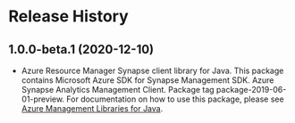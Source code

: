 # Release History

## 1.0.0-beta.1 (2020-12-10)

- Azure Resource Manager Synapse client library for Java. This package contains Microsoft Azure SDK for Synapse Management SDK. Azure Synapse Analytics Management Client. Package tag package-2019-06-01-preview. For documentation on how to use this package, please see [Azure Management Libraries for Java](https://aka.ms/azsdk/java/mgmt).